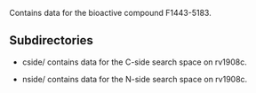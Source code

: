 Contains data for the bioactive compound F1443-5183.

## Subdirectories

- cside/ contains data for the C-side search space on rv1908c.

- nside/ contains data for the N-side search space on rv1908c.

